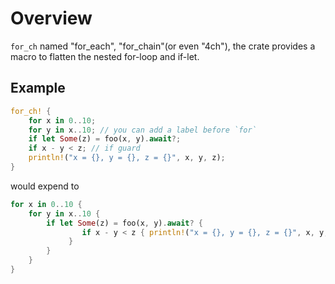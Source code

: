 # Overview

`for_ch` named "for_each", "for_chain"(or even "4ch"), the crate provides a macro to flatten the nested for-loop and if-let.



## Example

```rust
for_ch! {
    for x in 0..10; 
    for y in x..10; // you can add a label before `for`
    if let Some(z) = foo(x, y).await?;
    if x - y < z; // if guard
    println!("x = {}, y = {}, z = {}", x, y, z);
}
```

would expend to

```rust
for x in 0..10 {
    for y in x..10 {
        if let Some(z) = foo(x, y).await? {
                if x - y < z { println!("x = {}, y = {}, z = {}", x, y, z);
             }
        }
    }
}
```

